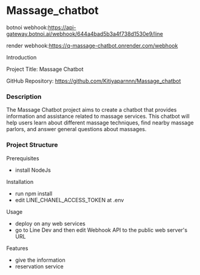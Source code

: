 # Massage_chatbot

botnoi webhook:https://api-gateway.botnoi.ai/webhook/644a4bad5b3a4f738d1530e9/line

render webhook:https://q-massage-chatbot.onrender.com/webhook

Introduction

Project Title: Massage Chatbot

GitHub Repository: https://github.com/Kitiyaparnnn/Massage_chatbot

### Description

The Massage Chatbot project aims to create a chatbot that provides information and assistance related to massage services. This chatbot will help users learn about different massage techniques, find nearby massage parlors, and answer general questions about massages.

### Project Structure
Prerequisites
- install NodeJs

Installation

- run npm install
- edit LINE_CHANEL_ACCESS_TOKEN at .env 

Usage

- deploy on any web services
- go to Line Dev and then edit Webhook API to the public web server's URL

Features

- give the information
- reservation service
